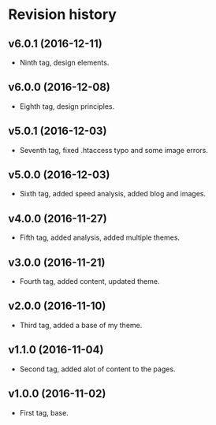 Revision history
=======================================
v6.0.1 (2016-12-11)
---------------------------------------

* Ninth tag, design elements.

v6.0.0 (2016-12-08)
---------------------------------------

* Eighth tag, design principles.

v5.0.1 (2016-12-03)
---------------------------------------

* Seventh tag, fixed .htaccess typo and some image errors.

v5.0.0 (2016-12-03)
---------------------------------------

* Sixth tag, added speed analysis, added blog and images.

v4.0.0 (2016-11-27)
---------------------------------------

* Fifth tag, added analysis, added multiple themes.

v3.0.0 (2016-11-21)
---------------------------------------

* Fourth tag, added content, updated theme.

v2.0.0 (2016-11-10)
---------------------------------------

* Third tag, added a base of my theme.

v1.1.0 (2016-11-04)
---------------------------------------

* Second tag, added alot of content to the pages.

v1.0.0 (2016-11-02)
---------------------------------------

* First tag, base.
